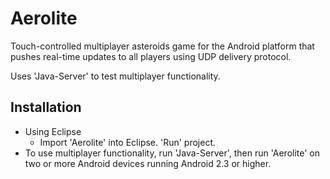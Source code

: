 Aerolite
========

Touch-controlled multiplayer asteroids game for the Android platform that pushes real-time updates to all players using UDP delivery protocol.

Uses 'Java-Server' to test multiplayer functionality. 

## Installation

* Using Eclipse
  * Import 'Aerolite' into Eclipse. 'Run' project.
* To use multiplayer functionality, run 'Java-Server', then run 'Aerolite' on two or more Android devices running Android 2.3 or higher.
